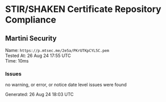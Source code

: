 # STIR/SHAKEN Certificate Repository Compliance

## Martini Security

Name: `https://p.mtsec.me/2e5a/PKrUTKpCYL5C.pem`\
Tested At: 26 Aug 24 17:55 UTC\
Time: 10ms

### Issues

no warning, or error, or notice date level issues were found

Generated: 26 Aug 24 18:03 UTC
